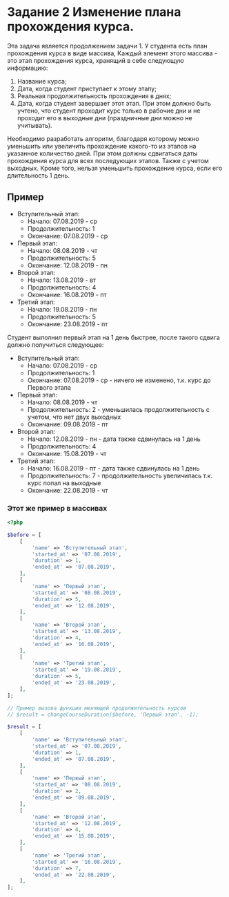 # Задание 2 Изменение плана прохождения курса.
Эта задача является продолжением задачи 1. 
У студента есть план прохождения курса в виде массива,  Каждый элемент этого массива - это этап прохождения курса, хранящий в себе следующую информацию:
1. Название курса;
2. Дата, когда студент приступает к этому этапу;
3. Реальная продолжительность прохождения в днях;
4. Дата, когда студент завершает этот этап. При этом должно быть учтено, что студент проходит курс только в рабочие дни и не проходит его в выходные дни (праздничные дни можно не учитывать).

Необходимо разработать алгоритм, благодаря которому можно уменьшить или увеличить прохождение какого-то из этапов на указанное количество дней. При этом должны сдвигаться даты прохождения курса для всех последующих этапов. Также с учетом выходных.
Кроме того, нельзя уменьшить прохождение курса, если его длительность 1 день.

## Пример

- Вступительный этап:
    - Начало: 07.08.2019 - ср
    - Продолжительность: 1
    - Окончание: 07.08.2019 - ср
- Первый этап:
    - Начало: 08.08.2019 - чт
    - Продолжительность: 5
    - Окончание: 12.08.2019 - пн
- Второй этап:
    - Начало: 13.08.2019 - вт
    - Продолжительность: 4
    - Окончание: 16.08.2019 - пт
- Третий этап:
    - Начало: 19.08.2019 - пн
    - Продолжительность: 5
    - Окончание: 23.08.2019 - пт

Студент выполнил первый этап на 1 день быстрее, после такого сдвига должно получиться следующее:


- Вступительный этап:
    - Начало: 07.08.2019 - ср
    - Продолжительность: 1
    - Окончание: 07.08.2019 - ср - ничего не изменено, т.к. курс до Первого этапа
- Первый этап:
    - Начало: 08.08.2019 - чт
    - Продолжительность: 2 - уменьшилась продолжительность с учетом, что нет двух выходных
    - Окончание: 09.08.2019 - пт
- Второй этап:
    - Начало: 12.08.2019 - пн - дата также сдвинулась на 1 день
    - Продолжительность: 4
    - Окончание: 15.08.2019 - чт
- Третий этап:
    - Начало: 16.08.2019 - пт - дата также сдвинулась на 1 день
    - Продолжительность: 7 - продолжительность увеличилась т.к. курс попал на выходные
    - Окончание: 22.08.2019 - чт

### Этот же пример в массивах

```php
<?php

$before = [
    [
        'name' => 'Вступительный этап',
        'started_at' => '07.08.2019',
        'duration' => 1,
        'ended_at' => '07.08.2019',
    ],
    [
        'name' => 'Первый этап',
        'started_at' => '08.08.2019',
        'duration' => 5,
        'ended_at' => '12.08.2019',
    ],
    [
        'name' => 'Второй этап',
        'started_at' => '13.08.2019',
        'duration' => 4,
        'ended_at' => '16.08.2019',
    ],
    [
        'name' => 'Третий этап',
        'started_at' => '19.08.2019',
        'duration' => 5,
        'ended_at' => '23.08.2019',
    ],
];

// Пример вызова функции меняющей продолжительность курсов
// $result = changeCourseDuration($before, 'Первый этап', -1);

$result = [
    [
        'name' => 'Вступительный этап',
        'started_at' => '07.08.2019',
        'duration' => 1,
        'ended_at' => '07.08.2019',
    ],
    [
        'name' => 'Первый этап',
        'started_at' => '08.08.2019',
        'duration' => 2,
        'ended_at' => '09.08.2019',
    ],
    [
        'name' => 'Второй этап',
        'started_at' => '12.08.2019',
        'duration' => 4,
        'ended_at' => '15.08.2019',
    ],
    [
        'name' => 'Третий этап',
        'started_at' => '16.08.2019',
        'duration' => 7,
        'ended_at' => '22.08.2019',
    ],
];
```
